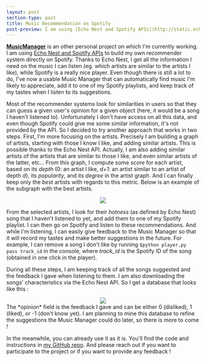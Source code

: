 ```yaml
---
layout: post
section-type: post
title: Music Recommendation on Spotify
post-preview: I am using [Echo Nest and Spotify APIs](http://static.echonest.com/enspex/) to build my own recommender system directly on Spotify. Thanks to Echo Nest, I get all the information I need on the music I can listen (eg. which artists are similar to the artists I like), while Spotify is a really nice player. Even though there is still a lot to do, I've now a usable **[Music Manager](https://github.com/sds-dubois/MusicManager)** that can automatically find music I'm likely to appreciate, add it to one of my Spotify playlists, and keep track of my tastes when I listen to its suggestions.
---
```

**[MusicManager](https://github.com/sds-dubois/MusicManager)** is an other personal project on which I'm currently working. I am using [Echo Nest and Spotify APIs](http://static.echonest.com/enspex/) to build my own recommender system directly on Spotify. Thanks to Echo Nest, I get all the information I need on the music I can listen (eg. which artists are similar to the artists I like), while Spotify is a really nice player. Even though there is still a lot to do, I've now a usable Music Manager that can automatically find music I'm likely to appreciate, add it to one of my Spotify playlists, and keep track of my tastes when I listen to its suggestions.  

Most of the recommender systems look for similarities in users so that they can guess a given user's opinion for a given object (here, it would be a song I haven't listened to). Unfortunately I don't have access on all this data, and even though Spotify could give me some similar information, it's not provided by the API. So I decided to try another approach that works in two steps. First, I'm more focusing on the artists. Precisely I am building a graph of artists, starting with those I know I like, and adding similar artists. This is possible thanks to the Echo Nest API. Actually, I am also adding similar artists of the artists that are similar to those I like, and even similar artists of the latter, etc... From this graph, I compute some *score* for each artist, based on its *depth* (0: an artist I like, *d+1*: an artist similar to an artist of depth *d*), its *popularity*, and its *degree* in the artist graph. And I can finally keep only the *best* artists with regards to this metric. Below is an example of the subgraph with the best artists.  
<center><img src="https://sds-dubois.github.io/img/projects/MusicManager_subgraph.png"></center>  

From the selected artists, I look for their *hotness* (as defined by Echo Nest) song that I haven't listened to yet, and add them to one of my Spotify playlist. I can then go on Spotify and listen to these recommendations. And while I'm listening, I can easily give feedback to the Music Manager so that it will record my tastes and make better suggestions in the future. For example, I can remove a song I don't like by running `$python player.py pass track_id` in the console, where *track_id* is the Spotify ID of the song (obtained in one click in the player).  

During all these steps, I am keeping track of all the songs suggested and the feedback I gave when listening to them. I am also downloading the songs' characteristics via the Echo Nest API. So I get a database that looks like this :  
<center><img src="https://sds-dubois.github.io/img/projects/MusicManager_songdb.png"></center>  
The *opinion* field is the feedback I gave and can be either 0 (disliked), 1 (liked), or -1 (don't know yet). I am planning to mine this database to refine the suggestions the Music Manager could do later, so there is more to come !  

In the meanwhile, you can already use it as it is. You'll find the code and instructions in [my GitHub repo](https://github.com/sds-dubois/MusicManager). And please reach out if you want to participate to the project or if you want to provide any feedback !